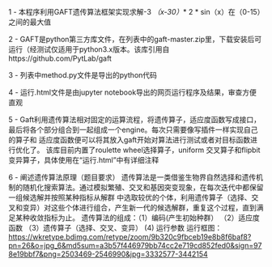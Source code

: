 1  - 本程序利用GAFT遗传算法框架实现求解-3 *（x-30）** 2 * sin（x）在（0-15）之间的最大值

2  -  GAFT是python第三方库文件，在列表中的gaft-master.zip里，下载安装后可运行（经测试仅适用于python3.x版本。该库引用自https://github.com/PytLab/gaft

3  - 列表中method.py文件是导出的python代码

4  - 运行.html文件是由jupyter notebook导出的网页运行程序及结果，审查方便直观

5  - Gaft利用遗传算法相对固定的运算流程，将遗传算子，适应度函数写成接口，最后将各个部分组合到一起组成一个engine。每次只需要像写插件一样实现自己的算子和      适应度函数便可以将其放入gaft开始对算法进行测试或者对目标函数进行优化了。
     该库目前内置了roulette wheel选择算子，uniform 交叉算子和flipbit变异算子，具体使用在“运行.html”中有详细注释
     
6  - 阐述遗传算法原理（题目要求）
         遗传算法是一类借鉴生物界自然选择和遗传机制的随机化搜索算法。通过模拟繁殖、交叉和基因突变现象，在每次迭代中都保留一组候选解并按照某种指标从解群      中选取较优的个体，利用遗传算子（选择、交叉和变异）对这些个体进行组合，产生新一代的候选解群，重复这个过程，直到满足某种收敛指标为止。
         遗传算法的组成：（1）编码(产生初始种群）
                        （2）适应度函数
                        （3）遗传算子（选择、交叉、变异）
                         (4) 运行参数
         运行框图：https://wkretype.bdimg.com/retype/zoom/9b320c9fbceb19e8b8f6baf8?pn=26&o=jpg_6&md5sum=a3b57f446979bb74cc2e719cd852fed0&sign=978e19bbf7&png=2503469-2546990&jpg=3332577-3442154
